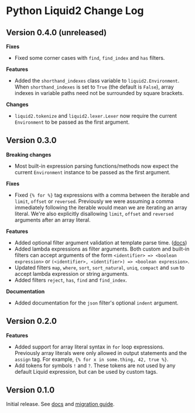 # Python Liquid2 Change Log

## Version 0.4.0 (unreleased)

**Fixes**

- Fixed some corner cases with `find`, `find_index` and `has` filters.

**Features**

- Added the `shorthand_indexes` class variable to `liquid2.Environment`. When `shorthand_indexes` is set to `True` (the default is `False`), array indexes in variable paths need not be surrounded by square brackets.

**Changes**

- `liquid2.tokenize` and `liquid2.lexer.Lexer` now require the current `Environment` to be passed as the first argument.

## Version 0.3.0

**Breaking changes**

- Most built-in expression parsing functions/methods now expect the current `Environment` instance to be passed as the first argument.

**Fixes**

- Fixed `{% for %}` tag expressions with a comma between the iterable and `limit`, `offset` or `reversed`. Previously we were assuming a comma immediately following the iterable would mean we are iterating an array literal. We're also explicitly disallowing `limit`, `offset` and `reversed` arguments after an array literal.

**Features**

- Added optional filter argument validation at template parse time. ([docs](https://jg-rp.github.io/python-liquid2/custom_filters/#filter-argument-validation))
- Added lambda expressions as filter arguments. Both custom and built-in filters can accept arguments of the form `<identifier> => <boolean expression>` or `(<identifier>, <identifier>) => <boolean expression>`.
- Updated filters `map`, `where`, `sort`, `sort_natural`, `uniq`, `compact` and `sum` to accept lambda expression or string arguments.
- Added filters `reject`, `has`, `find` and `find_index`.

**Documentation**

- Added documentation for the `json` filter's optional `indent` argument.

## Version 0.2.0

**Features**

- Added support for array literal syntax in `for` loop expressions. Previously array literals were only allowed in output statements and the `assign` tag. For example, `{% for x in some.thing, 42, true %}`.
- Add tokens for symbols `!` and `?`. These tokens are not used by any default Liquid expression, but can be used by custom tags.

## Version 0.1.0

Initial release. See [docs](https://jg-rp.github.io/python-liquid2/) and [migration guide](https://jg-rp.github.io/python-liquid2/migration/).
